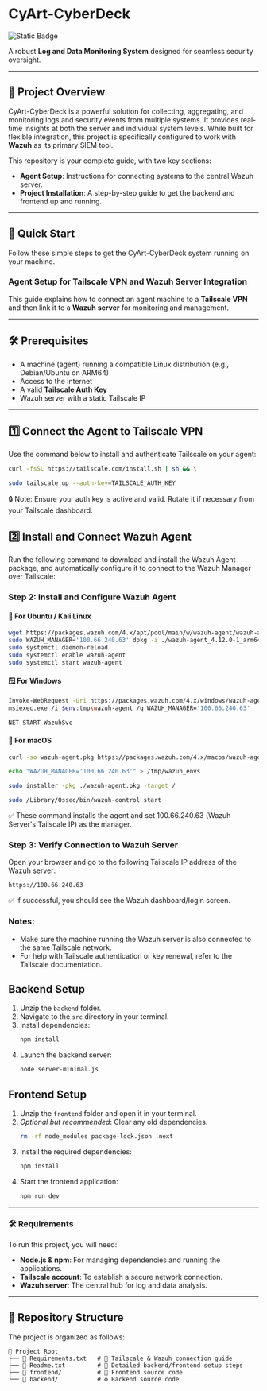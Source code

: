 # CyArt-CyberDeck

![Static Badge](https://img.shields.io/badge/Status-Completed%20-blue)

A robust **Log and Data Monitoring System** designed for seamless security oversight.

---

## 📖 Project Overview

CyArt-CyberDeck is a powerful solution for collecting, aggregating, and monitoring logs and security events from multiple systems. It provides real-time insights at both the server and individual system levels. While built for flexible integration, this project is specifically configured to work with **Wazuh** as its primary SIEM tool.

This repository is your complete guide, with two key sections:

-   **Agent Setup**: Instructions for connecting systems to the central Wazuh server.
-   **Project Installation**: A step-by-step guide to get the backend and frontend up and running.

---

## 🚀 Quick Start

Follow these simple steps to get the CyArt-CyberDeck system running on your machine.

### Agent Setup for Tailscale VPN and Wazuh Server Integration

This guide explains how to connect an agent machine to a **Tailscale VPN** and then link it to a **Wazuh server** for monitoring and management.

---

## 🛠️ Prerequisites

- A machine (agent) running a compatible Linux distribution (e.g., Debian/Ubuntu on ARM64)
- Access to the internet
- A valid **Tailscale Auth Key**
- Wazuh server with a static Tailscale IP

---

## 1️⃣ Connect the Agent to Tailscale VPN

Use the command below to install and authenticate Tailscale on your agent:
 ```bash
curl -fsSL https://tailscale.com/install.sh | sh && \
```
 ```bash
sudo tailscale up --auth-key=TAILSCALE_AUTH_KEY
```
🔒 Note: Ensure your auth key is active and valid. Rotate it if necessary from your Tailscale dashboard.

## 2️⃣ Install and Connect Wazuh Agent

Run the following command to download and install the Wazuh Agent package, and automatically configure it to connect to the Wazuh Manager over Tailscale:

### Step 2: Install and Configure Wazuh Agent

#### 🔧 For Ubuntu / Kali Linux
 ```bash
wget https://packages.wazuh.com/4.x/apt/pool/main/w/wazuh-agent/wazuh-agent_4.12.0-1_arm64.deb
sudo WAZUH_MANAGER='100.66.240.63' dpkg -i ./wazuh-agent_4.12.0-1_arm64.deb
sudo systemctl daemon-reload
sudo systemctl enable wazuh-agent
sudo systemctl start wazuh-agent
 ```
#### 🪟 For Windows
```bash
Invoke-WebRequest -Uri https://packages.wazuh.com/4.x/windows/wazuh-agent-4.12.0-1.msi -OutFile $env:tmp \wazuh-agent
msiexec.exe /i $env:tmp\wazuh-agent /q WAZUH_MANAGER='100.66.240.63'
```
```bash
NET START WazuhSvc
```
#### 🍎 For macOS
```bash 
curl -so wazuh-agent.pkg https://packages.wazuh.com/4.x/macos/wazuh-agent-4.12.0-1.intel64.pkg
```
```bash 
echo "WAZUH_MANAGER='100.66.240.63'" > /tmp/wazuh_envs
```
```bash 
sudo installer -pkg ./wazuh-agent.pkg -target /
```
```bash
sudo /Library/Ossec/bin/wazuh-control start
```
✅ These command installs the agent and set  100.66.240.63 (Wazuh Server's Tailscale IP) as the manager.

### Step 3: Verify Connection to Wazuh Server

Open your browser and go to the following Tailscale IP address of the Wazuh server:
```bash
https://100.66.240.63
```
✅ If successful, you should see the Wazuh dashboard/login screen.

### Notes:
- Make sure the machine running the Wazuh server is also connected to the same Tailscale network.
- For help with Tailscale authentication or key renewal, refer to the Tailscale documentation.


## Backend Setup

1.  Unzip the `backend` folder.
2.  Navigate to the `src` directory in your terminal.
3.  Install dependencies:
    ```bash
    npm install
    ```
4.  Launch the backend server:
    ```bash
    node server-minimal.js
    ```

## Frontend Setup

1.  Unzip the `frontend` folder and open it in your terminal.
2.  *Optional but recommended*: Clear any old dependencies.
    ```bash
    rm -rf node_modules package-lock.json .next
    ```
3.  Install the required dependencies:
    ```bash
    npm install
    ```
4.  Start the frontend application:
    ```bash
    npm run dev
    ```

---

### 🛠️ Requirements

To run this project, you will need:

-   **Node.js & npm**: For managing dependencies and running the applications.
-   **Tailscale account**: To establish a secure network connection.
-   **Wazuh server**: The central hub for log and data analysis.

---

## 📂 Repository Structure

The project is organized as follows:

```plaintext
📂 Project Root
├── 📄 Requirements.txt   # 📡 Tailscale & Wazuh connection guide
├── 📄 Readme.txt         # 📜 Detailed backend/frontend setup steps
├── 📁 frontend/          # 🎨 Frontend source code
└── 📁 backend/           # ⚙️ Backend source code
